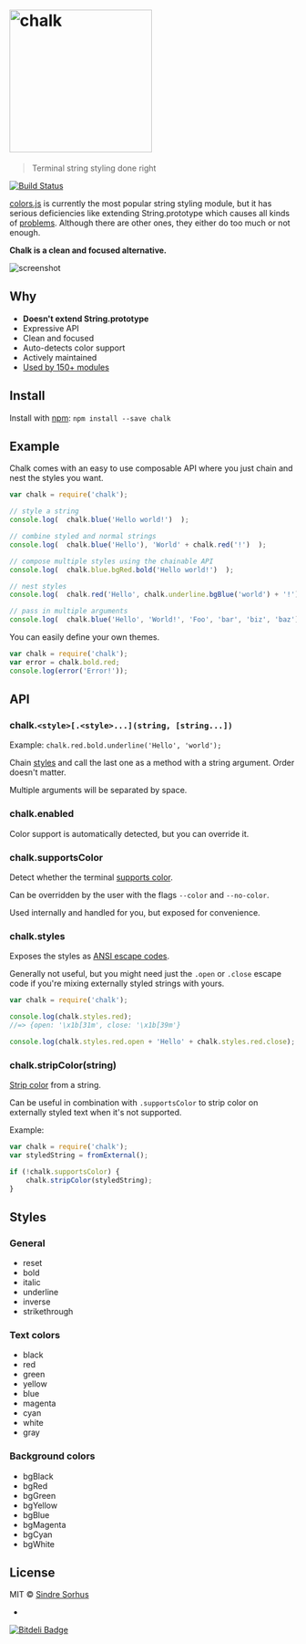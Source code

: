 # <img width="250" src="logo3.png" alt="chalk">

> Terminal string styling done right

[![Build Status](https://secure.travis-ci.org/sindresorhus/chalk.png?branch=master)](http://travis-ci.org/sindresorhus/chalk)

[colors.js](https://github.com/Marak/colors.js) is currently the most popular string styling module, but it has serious deficiencies like extending String.prototype which causes all kinds of [problems](https://github.com/yeoman/yo/issues/68). Although there are other ones, they either do too much or not enough.

**Chalk is a clean and focused alternative.**

![screenshot](screenshot.png)


## Why

- **Doesn't extend String.prototype**
- Expressive API
- Clean and focused
- Auto-detects color support
- Actively maintained
- [Used by 150+ modules](https://npmjs.org/browse/depended/chalk)


## Install

Install with [npm](https://npmjs.org/package/chalk): `npm install --save chalk`


## Example

Chalk comes with an easy to use composable API where you just chain and nest the styles you want.

```js
var chalk = require('chalk');

// style a string
console.log(  chalk.blue('Hello world!')  );

// combine styled and normal strings
console.log(  chalk.blue('Hello'), 'World' + chalk.red('!')  );

// compose multiple styles using the chainable API
console.log(  chalk.blue.bgRed.bold('Hello world!')  );

// nest styles
console.log(  chalk.red('Hello', chalk.underline.bgBlue('world') + '!')  );

// pass in multiple arguments
console.log(  chalk.blue('Hello', 'World!', 'Foo', 'bar', 'biz', 'baz')  );
```

You can easily define your own themes.

```js
var chalk = require('chalk');
var error = chalk.bold.red;
console.log(error('Error!'));
```


## API

### chalk.`<style>[.<style>...](string, [string...])`

Example: `chalk.red.bold.underline('Hello', 'world');`

Chain [styles](#styles) and call the last one as a method with a string argument. Order doesn't matter.

Multiple arguments will be separated by space.

### chalk.enabled

Color support is automatically detected, but you can override it.

### chalk.supportsColor

Detect whether the terminal [supports color](https://github.com/sindresorhus/has-color).

Can be overridden by the user with the flags `--color` and `--no-color`.

Used internally and handled for you, but exposed for convenience.

### chalk.styles

Exposes the styles as [ANSI escape codes](https://github.com/sindresorhus/ansi-styles).

Generally not useful, but you might need just the `.open` or `.close` escape code if you're mixing externally styled strings with yours.

```js
var chalk = require('chalk');

console.log(chalk.styles.red);
//=> {open: '\x1b[31m', close: '\x1b[39m'}

console.log(chalk.styles.red.open + 'Hello' + chalk.styles.red.close);
```

### chalk.stripColor(string)

[Strip color](https://github.com/sindresorhus/strip-ansi) from a string.

Can be useful in combination with `.supportsColor` to strip color on externally styled text when it's not supported.

Example:

```js
var chalk = require('chalk');
var styledString = fromExternal();

if (!chalk.supportsColor) {
	chalk.stripColor(styledString);
}
```


## Styles

### General

- reset
- bold
- italic
- underline
- inverse
- strikethrough

### Text colors

- black
- red
- green
- yellow
- blue
- magenta
- cyan
- white
- gray

### Background colors

- bgBlack
- bgRed
- bgGreen
- bgYellow
- bgBlue
- bgMagenta
- bgCyan
- bgWhite


## License

MIT © [Sindre Sorhus](http://sindresorhus.com)


-

[![Bitdeli Badge](https://d2weczhvl823v0.cloudfront.net/sindresorhus/chalk/trend.png)](https://bitdeli.com/free "Bitdeli Badge")
